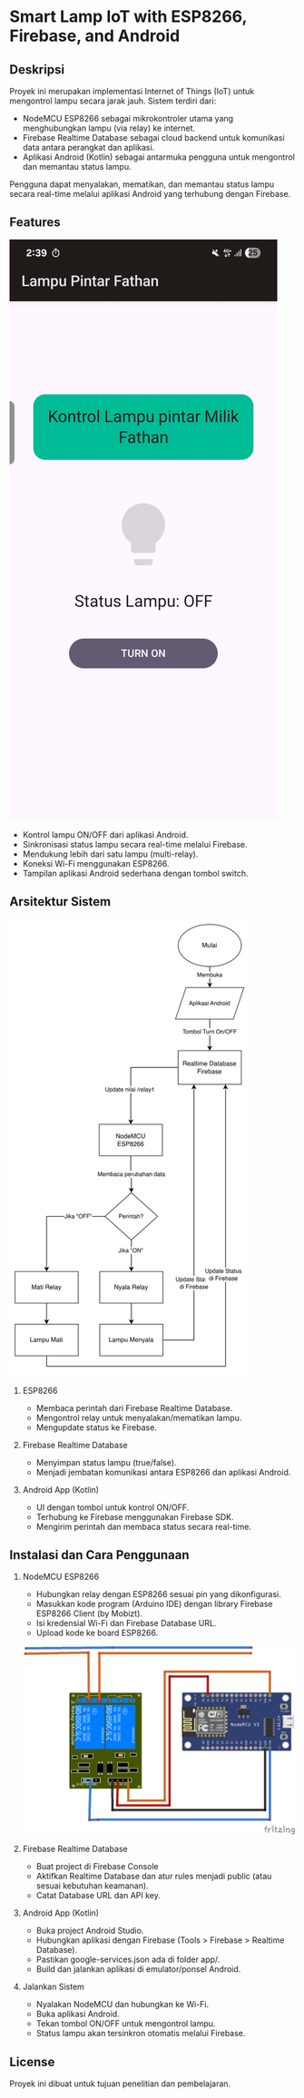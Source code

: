 # Smart Lamp IoT with ESP8266, Firebase, and Android


## Deskripsi

Proyek ini merupakan implementasi Internet of Things (IoT) untuk mengontrol lampu secara jarak jauh.
Sistem terdiri dari:

- NodeMCU ESP8266 sebagai mikrokontroler utama yang menghubungkan lampu (via relay) ke internet.
- Firebase Realtime Database sebagai cloud backend untuk komunikasi data antara perangkat dan aplikasi.
- Aplikasi Android (Kotlin) sebagai antarmuka pengguna untuk mengontrol dan memantau status lampu.

Pengguna dapat menyalakan, mematikan, dan memantau status lampu secara real-time melalui aplikasi Android yang terhubung dengan Firebase.

## Features
![Aplikasi](aplikasi.jpg)
- Kontrol lampu ON/OFF dari aplikasi Android.
- Sinkronisasi status lampu secara real-time melalui Firebase.
- Mendukung lebih dari satu lampu (multi-relay).
- Koneksi Wi-Fi menggunakan ESP8266.
- Tampilan aplikasi Android sederhana dengan tombol switch.

## Arsitektur Sistem
![Arsitektur](flowchart.png)
1. ESP8266
    - Membaca perintah dari Firebase Realtime Database.
    - Mengontrol relay untuk menyalakan/mematikan lampu.
    - Mengupdate status ke Firebase.

2. Firebase Realtime Database
    - Menyimpan status lampu (true/false).
    - Menjadi jembatan komunikasi antara ESP8266 dan aplikasi Android.

3. Android App (Kotlin)
    - UI dengan tombol untuk kontrol ON/OFF.
    - Terhubung ke Firebase menggunakan Firebase SDK.
    - Mengirim perintah dan membaca status secara real-time.

## Instalasi dan Cara Penggunaan
1. NodeMCU ESP8266
    - Hubungkan relay dengan ESP8266 sesuai pin yang dikonfigurasi.
    - Masukkan kode program (Arduino IDE) dengan library Firebase ESP8266 Client (by Mobizt).
    - Isi kredensial Wi-Fi dan Firebase Database URL.
    - Upload kode ke board ESP8266.
  
    ![skematik](skematik_bb.png)

2. Firebase Realtime Database
    - Buat project di Firebase Console
    - Aktifkan Realtime Database dan atur rules menjadi public (atau sesuai kebutuhan keamanan).
    - Catat Database URL dan API key.

3. Android App (Kotlin)
    - Buka project Android Studio.
    - Hubungkan aplikasi dengan Firebase (Tools > Firebase > Realtime Database).
    - Pastikan google-services.json ada di folder app/.
    - Build dan jalankan aplikasi di emulator/ponsel Android.

4. Jalankan Sistem
    - Nyalakan NodeMCU dan hubungkan ke Wi-Fi.
    - Buka aplikasi Android.
    - Tekan tombol ON/OFF untuk mengontrol lampu.
    - Status lampu akan tersinkron otomatis melalui Firebase.
    
## License
Proyek ini dibuat untuk tujuan penelitian dan pembelajaran.
